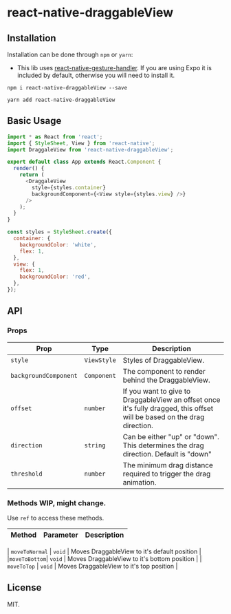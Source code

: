 # react-native-draggableView

## Installation

Installation can be done through `npm` or `yarn`:

- This lib uses [react-native-gesture-handler](https://github.com/kmagiera/react-native-gesture-handler). If you are using Expo it is included by default, otherwise you will need to install it.

```shell
npm i react-native-draggableView --save
```

```shell
yarn add react-native-draggableView
```

## Basic Usage

```js
import * as React from 'react';
import { StyleSheet, View } from 'react-native';
import DraggaleView from 'react-native-draggableView';

export default class App extends React.Component {
  render() {
    return (
      <DraggaleView
        style={styles.container}
        backgroundComponent={<View style={styles.view} />}
      />
    );
  }
}

const styles = StyleSheet.create({
  container: {
    backgroundColor: 'white',
    flex: 1,
  },
  view: {
    flex: 1,
    backgroundColor: 'red',
  },
});
```

## API

### Props

| **Prop**              | **Type**    | **Description**                                                                                                          |
| --------------------- | ----------- | ------------------------------------------------------------------------------------------------------------------------ |
| `style`               | `ViewStyle` | Styles of DraggableView.                                                                                                 |
| `backgroundComponent` | `Component` | The component to render behind the DraggableView.                                                                        |
| `offset`              | `number`    | If you want to give to DraggableView an offset once it's fully dragged, this offset will be based on the drag direction. |
| `direction`           | `string`    | Can be either "up" or "down". This determines the drag direction. Default is "down"                                      |
| `threshold`           | `number`    | The minimum drag distance required to trigger the drag animation.                                                        |

### Methods WIP, might change.

Use `ref` to access these methods.

| **Method** | **Parameter** | **Description** |
| ---------- | ------------- | --------------- |


| `moveToNormal` | `void` | Moves DraggableView to it's default position | |`moveToBottom`| `void` | Moves DraggableView to it's bottom position |
| `moveToTop` | `void` | Moves DraggableView to it's top position |

## License

MIT.
